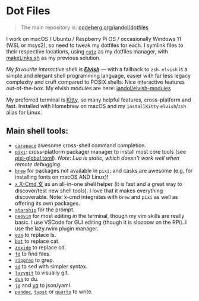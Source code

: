 # Dot Files

> The main repository is: [codeberg.org/iandol/dotfiles](https://codeberg.org/iandol/dotfiles)

I work on macOS / Ubuntu / Raspberry Pi OS / occasionally Windows 11 (WSL or msys2), so need to tweak my dotfiles for each. I symlink files to their respective locations, using [`rotz`](https://github.com/volllly/rotz) as my dotfiles manager, with [makeLinks.sh](./makeLinks.sh) as my previous solution.

My *favourite interactive shell* is [**_Elvish_**](https://elv.sh) — with a fallback to `zsh`. `elvish` is a simple and elegant shell programming language, easier with far less legacy complexity and cruft compared to POSIX shells. Nice interactive features out-of-the-box. My elvish modules are here: [iandol/elvish-modules](https://github.com/iandol/elvish-modules)

My preferred terminal is [Kitty](https://sw.kovidgoyal.net/kitty/overview/), so many helpful features, cross-platform and fast. Installed with Homebrew on macOS and my `installKitty` `elvish`/`zsh` alias for Linux.

## Main shell tools: 

* [`carapace`](https://github.com/carapace-sh/carapace-bin) awesome cross-shell command completion.
* [`pixi`](https://pixi.sh/latest/): cross-platform packager manager to install most core tools (see [pixi-global.toml](tools/pixi-global.toml)). _Note: Lua is static, which doesn't work well when remote debugging._
* [`brew`](https://brew.sh) for packages not available in `pixi`; and casks are awesome (e.g. for installing fonts on macOS AND Linux)! 
* [`x` X-Cmd 文](https://www.x-cmd.com) as an all-in-one shell helper (it is fast and a great way to discover/test new shell tools). I love that it makes everything discoverable. Note: x-cmd integrates with `brew` and `pixi` as well as offering its own packages.
* [`starship`](https://starship.rs) for the prompt.
* [`neovim`](https://neovim.io) for most editing *in* the terminal, though my vim skills are really basic. I use VSCode for GUI editing (though it is sloooow on the RPi). I use the lazy.nvim plugin manager.  
* [`eza`](https://github.com/eza-community/eza) to replace ls.
* [`bat`](https://github.com/sharkdp/bat) to replace cat.
* [`zoxide`](https://github.com/ajeetdsouza/zoxide) to replace cd.
* [`fd`](https://github.com/sharkdp/fd) to find files.
* [`ripgrep`](https://github.com/BurntSushi/ripgrep) to grep.
* [`sd`](https://github.com/chmln/sd) to sed with simpler syntax.
* [`lazygit`]() to visually git.
* [`dua`](https://github.com/byfd/dua) to du.
* [`jq`](https://stedolan.github.io/jq/) and [yq](https://github.com/mikefarah/yq) to json/yaml.
* [`pandoc`](https://github.com/jgm/pandoc), [`typst`](https://github.com/typst/typst) or [`quarto`](https://quarto.org) to write.